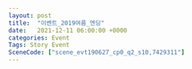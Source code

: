 ```yaml
---
layout: post
title:  "이벤트_2019여름_엔딩"
date:   2021-12-11 06:00:00 +0000
categories: Event
Tags: Story Event
SceneCode: ["scene_evt190627_cp0_q2_s10,7429311"]
---
```

